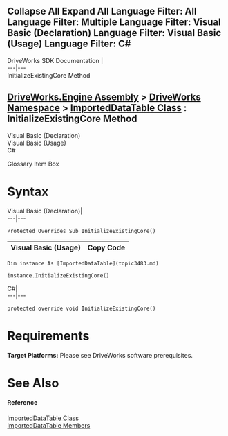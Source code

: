 Collapse All Expand All Language Filter: All  Language Filter: Multiple  Language Filter: Visual Basic (Declaration) Language Filter: Visual Basic (Usage) Language Filter: C#  
---  
DriveWorks SDK Documentation  |   
---|---  
InitializeExistingCore Method   
  
[DriveWorks.Engine Assembly](topic2156.md) > [DriveWorks Namespace](topic2159.md) > [ImportedDataTable Class](topic3483.md) : InitializeExistingCore Method  
---  
  
Visual Basic (Declaration)    
Visual Basic (Usage)    
C# 

Glossary Item Box

# Syntax

Visual Basic (Declaration)|   
---|---  
      
    
    Protected Overrides Sub InitializeExistingCore()   
  
Visual Basic (Usage)| Copy Code  
---|---  
      
    
    Dim instance As [ImportedDataTable](topic3483.md)
     
    instance.InitializeExistingCore()  
  
C#|   
---|---  
      
    
    protected override void InitializeExistingCore()  
  
# Requirements

**Target Platforms:** Please see DriveWorks software prerequisites.

# See Also

#### Reference

[ImportedDataTable Class](topic3483.md)   
[ImportedDataTable Members](topic3484.md)


